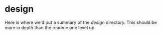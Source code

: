 # design
Here is where we'd put a summary of the _design_ directory. This should be more in depth than the readme one level up.